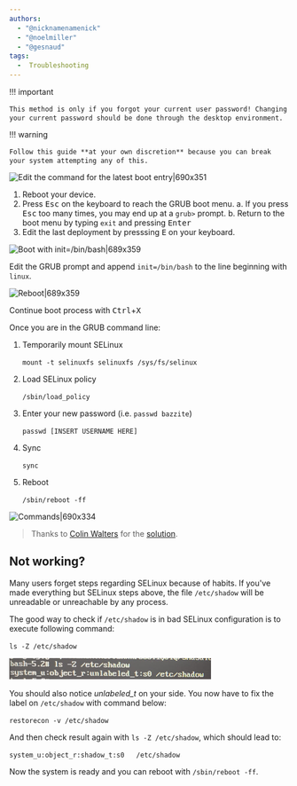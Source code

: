 ```yaml
---
authors:
  - "@nicknamenamenick"
  - "@noelmiller"
  - "@gesnaud"
tags:
  -  Troubleshooting
---
```


<!-- ANCHOR: METADATA -->
<!--{"url_discourse": "https://universal-blue.discourse.group/docs?topic=161", "fetched_at": "2024-09-03 16:43:11.636024+00:00"}-->
<!-- ANCHOR_END: METADATA -->

!!! important
    
    This method is only if you forgot your current user password! Changing your current password should be done through the desktop environment.

!!! warning
    
    Follow this guide **at your own discretion** because you can break your system attempting any of this.

![Edit the command for the latest boot entry|690x351](../img/Edit_the_command_for_the_latest_boot_entry.png)

1. Reboot your device.
2. Press <kbd>Esc</kbd> on the keyboard to reach the GRUB boot menu.
   a. If you press <kbd>Esc</kbd> too many times, you may end up at a `grub>` prompt.
   b. Return to the boot menu by typing `exit` and pressing <kbd>Enter</kbd>
3. Edit the last deployment by presssing <kbd>E</kbd> on your keyboard.

![Boot with init=/bin/bash|689x359](../img/Boot_with_init_bin_bash.jpeg)

Edit the GRUB prompt and append `init=/bin/bash` to the line beginning with `linux`.

![Reboot|689x359](../img/Reset_Password_Reboot.jpeg)

Continue boot process with <kbd>Ctrl</kbd>+<kbd>X</kbd>

Once you are in the GRUB command line:

1. Temporarily mount SELinux

    `mount -t selinuxfs selinuxfs /sys/fs/selinux`

2.  Load SELinux policy

    `/sbin/load_policy`

3. Enter your new password (i.e. `passwd bazzite`)

    `passwd [INSERT USERNAME HERE]`

4. Sync

    `sync`

5. Reboot

    `/sbin/reboot -ff`


![Commands|690x334](../img/Reset_Password_Commands.png)

>Thanks to [Colin Walters](https://github.com/cgwalters) for the [solution](https://github.com/ublue-os/main/issues/469#issuecomment-1885264886).

## Not working?

Many users forget steps regarding SELinux because of habits. If you've made everything but SELinux steps above, the file `/etc/shadow` will be unreadable or unreachable by any process.

The good way to check if `/etc/shadow` is in bad SELinux configuration is to execute following command:

  `ls -Z /etc/shadow` 

![ls -Z /etc/shadow|690x334](../img/Unlabeled_Etc_Shadow.png)

You should also notice *unlabeled_t* on your side.
You now have to fix the label on `/etc/shadow` with command below:

  `restorecon -v /etc/shadow`

And then check result again with `ls -Z /etc/shadow`, which should lead to:

  `system_u:object_r:shadow_t:s0   /etc/shadow`

Now the system is ready and you can reboot with `/sbin/reboot -ff`.



